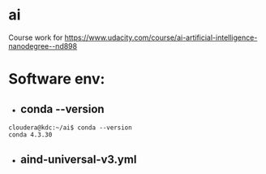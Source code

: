 # ai
Course work for https://www.udacity.com/course/ai-artificial-intelligence-nanodegree--nd898

# Software env:
- ## conda --version
```
cloudera@kdc:~/ai$ conda --version
conda 4.3.30
```
- ## aind-universal-v3.yml
